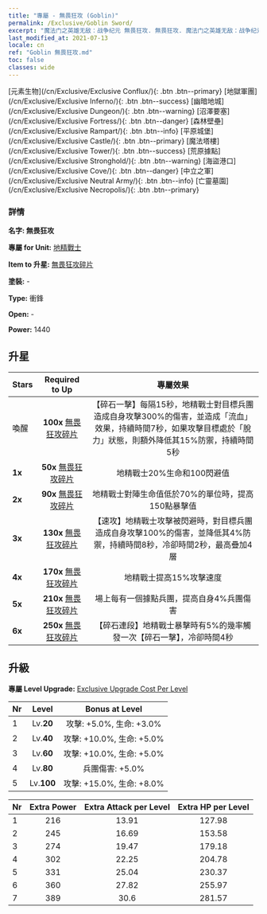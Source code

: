```yaml
---
title: "專屬 - 無畏狂攻 (Goblin)"
permalink: /Exclusive/Goblin Sword/
excerpt: "魔法门之英雄无敌：战争纪元 無畏狂攻. 無畏狂攻. 魔法门之英雄无敌：战争纪元 專屬 無畏狂攻. 地精戰士 專屬."
last_modified_at: 2021-07-13
locale: cn
ref: "Goblin 無畏狂攻.md"
toc: false
classes: wide
---
```

 [元素生物](/cn/Exclusive/Exclusive Conflux/){: .btn .btn--primary} [地獄軍團](/cn/Exclusive/Exclusive Inferno/){: .btn .btn--success} [幽暗地城](/cn/Exclusive/Exclusive Dungeon/){: .btn .btn--warning} [沼澤要塞](/cn/Exclusive/Exclusive Fortress/){: .btn .btn--danger} [森林壁壘](/cn/Exclusive/Exclusive Rampart/){: .btn .btn--info} [平原城堡](/cn/Exclusive/Exclusive Castle/){: .btn .btn--primary} [魔法塔樓](/cn/Exclusive/Exclusive Tower/){: .btn .btn--success} [荒原據點](/cn/Exclusive/Exclusive Stronghold/){: .btn .btn--warning} [海盜港口](/cn/Exclusive/Exclusive Cove/){: .btn .btn--danger} [中立之軍](/cn/Exclusive/Exclusive Neutral Army/){: .btn .btn--info} [亡靈墓園](/cn/Exclusive/Exclusive Necropolis/){: .btn .btn--primary} 

### 詳情
 **名字: 無畏狂攻** 

 **專屬 for Unit:** [地精戰士](/cn/units/Goblin/) 

 **Item to 升星:** [無畏狂攻碎片](/cn/Items/con_912/)

 **塗裝:** -

 **Type:** 衝鋒

 **Open:** -

 **Power:** 1440

## 升星

  |     Stars    |  Required to Up | 專屬效果 |
  |:-------------|:---------------:|:---------------:|
  |  喚醒  | **100x** [無畏狂攻碎片](/cn/Items/con_912/) | 【碎石一擊】每隔15秒，地精戰士對目標兵團造成自身攻擊300%的傷害，並造成「流血」效果，持續時間7秒，如果攻擊目標處於「脫力」狀態，則額外降低其15%防禦，持續時間5秒 |
  | **1x** <i class="fas fa-star"/> | **50x** [無畏狂攻碎片](/cn/Items/con_912/) | 地精戰士20%生命和100閃避值 |
  | **2x** <i class="fas fa-star"/> | **90x** [無畏狂攻碎片](/cn/Items/con_912/) | 地精戰士對陣生命值低於70%的單位時，提高150點暴擊值 |
  | **3x** <i class="fas fa-star"/> | **130x** [無畏狂攻碎片](/cn/Items/con_912/) | 【速攻】地精戰士攻擊被閃避時，對目標兵團造成自身攻擊100%的傷害，並降低其4%防禦，持續時間8秒，冷卻時間2秒，最高疊加4層 |
  | **4x** <i class="fas fa-star"/> | **170x** [無畏狂攻碎片](/cn/Items/con_912/) | 地精戰士提高15%攻擊速度 |
  | **5x** <i class="fas fa-star"/> | **210x** [無畏狂攻碎片](/cn/Items/con_912/) | 場上每有一個據點兵團，提高自身4%兵團傷害 |
  | **6x** <i class="fas fa-star"/> | **250x** [無畏狂攻碎片](/cn/Items/con_912/) | 【碎石連段】地精戰士暴擊時有5%的幾率觸發一次【碎石一擊】，冷卻時間4秒 |


## 升級
 **專屬 Level Upgrade:** [Exclusive Upgrade Cost Per Level](/Exclusive/ExclusiveUpgradeCostPerLevel/)

  |  Nr  |   Level  | Bonus at Level |
  |:-----|:--------:|:--------------:|
  | 1 | Lv.**20** | 攻擊: +5.0%, 生命: +3.0% |
  | 2 | Lv.**40** | 攻擊: +10.0%, 生命: +5.0% |
  | 3 | Lv.**60** | 攻擊: +10.0%, 生命: +5.0% |
  | 4 | Lv.**80** | 兵團傷害: +5.0% |
  | 5 | Lv.**100** | 攻擊: +15.0%, 生命: +8.0% |


  |  Nr  |  Extra Power | Extra Attack per Level | Extra HP per Level |
  |:-----|:--------:|:--------:|:--------:|
  | 1 | 216 | 13.91 | 127.98 |
  | 2 | 245 | 16.69 | 153.58 |
  | 3 | 274 | 19.47 | 179.18 |
  | 4 | 302 | 22.25 | 204.78 |
  | 5 | 331 | 25.04 | 230.37 |
  | 6 | 360 | 27.82 | 255.97 |
  | 7 | 389 | 30.6 | 281.57 |


